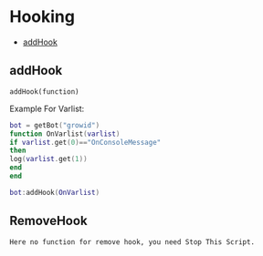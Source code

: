 # Hooking
* [addHook](#addhook)

## addHook
`addHook(function)`

Example For Varlist:
```lua
bot = getBot("growid")
function OnVarlist(varlist)
if varlist.get(0)=="OnConsoleMessage"
then
log(varlist.get(1))
end
end

bot:addHook(OnVarlist)
```

## RemoveHook
```Here no function for remove hook, you need Stop This Script.```
